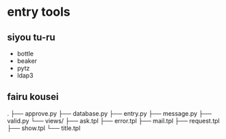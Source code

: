 # entry tools


## siyou tu-ru
- bottle
- beaker
- pytz
- ldap3

## fairu kousei
.
├── approve.py
├── database.py
├── entry.py
├── message.py
├── valid.py
└── views/
    ├── ask.tpl
    ├── error.tpl
    ├── mail.tpl
    ├── request.tpl
    ├── show.tpl
    └── title.tpl

